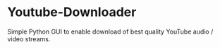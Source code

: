 # Youtube-Downloader
Simple Python GUI to enable download of best quality YouTube audio / video streams.
